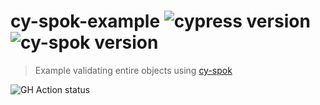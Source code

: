 # cy-spok-example ![cypress version](https://img.shields.io/badge/cypress-9.4.1-brightgreen) ![cy-spok version](https://img.shields.io/badge/cy--spok-1.5.2-brightgreen)
> Example validating entire objects using [cy-spok](https://github.com/bahmutov/cy-spok)

![GH Action status](https://github.com/bahmutov/cy-spok-example/workflows/tests/badge.svg?branch=master)

